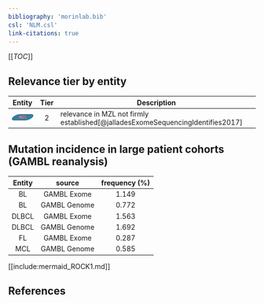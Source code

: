 ```yaml
---
bibliography: 'morinlab.bib'
csl: 'NLM.csl'
link-citations: true
---
```


[[_TOC_]]




## Relevance tier by entity

|Entity|Tier|Description|
|:------:|:----:|--------------------------------------|
|![MZL](images/icons/MZL_tier2.png)|2|relevance in MZL not firmly established[@jalladesExomeSequencingIdentifies2017]|


## Mutation incidence in large patient cohorts (GAMBL reanalysis)

|Entity|source |frequency (%)|
|:------:|:----:|:----:|
|BL|GAMBL Exome |1.149 |
|BL|GAMBL Genome |0.772 |
|DLBCL|GAMBL Exome |1.563 |
|DLBCL|GAMBL Genome |1.692 |
|FL|GAMBL Exome |0.287 |
|MCL|GAMBL Genome |0.585 |


[[include:mermaid_ROCK1.md]]

## References


